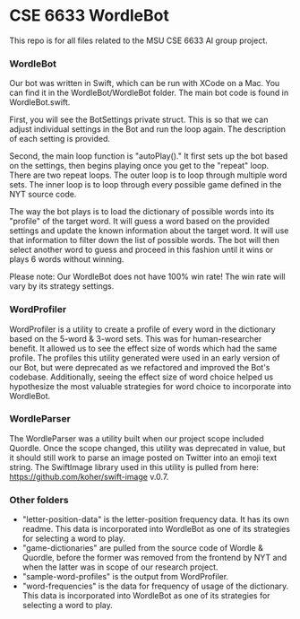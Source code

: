 # CSE 6633 WordleBot

This repo is for all files related to the MSU CSE 6633 AI group project. 

### WordleBot

Our bot was written in Swift, which can be run with XCode on a Mac. 
You can find it in the WordleBot/WordleBot folder. The main bot code is found in WordleBot.swift. 

First, you will see the BotSettings private struct. This is so that we can adjust individual settings in the Bot and run the loop again. The description of each setting is provided.

Second, the main loop function is "autoPlay()." It first sets up the bot based on the settings, then begins playing once you get to the "repeat" loop. There are two repeat loops. The outer loop is to loop through multiple word sets. The inner loop is to loop through every possible game defined in the NYT source code. 

The way the bot plays is to load the dictionary of possible words into its "profile" of the target word. It will guess a word based on the provided settings and update the known information about the target word. It will use that information to filter down the list of possible words. The bot will then select another word to guess and proceed in this fashion until it wins or plays 6 words without winning.

Please note: Our WordleBot does not have 100% win rate! The win rate will vary by its strategy settings.

### WordProfiler

WordProfiler is a utility to create a profile of every word in the dictionary based on the 5-word & 3-word sets. This was for human-researcher benefit. It allowed us to see the effect size of words which had the same profile. The profiles this utility generated were used in an early version of our Bot, but were deprecated as we refactored and improved the Bot's codebase. Additionally, seeing the effect size of word choice helped us hypothesize the most valuable strategies for word choice to incorporate into WordleBot.

### WordleParser

The WordleParser was a utility built when our project scope included Quordle. Once the scope changed, this utility was deprecated in value, but it should still work to parse an image posted on Twitter into an emoji text string.
The SwiftImage library used in this utility is pulled from here: https://github.com/koher/swift-image v.0.7.

### Other folders

* "letter-position-data" is the letter-position frequency data. It has its own readme. This data is incorporated into WordleBot as one of its strategies for selecting a word to play.
* "game-dictionaries" are pulled from the source code of Wordle & Quordle, before the former was removed from the frontend by NYT and when the latter was in scope of our research project.
* "sample-word-profiles" is the output from WordProfiler. 
* "word-frequencies" is the data for frequency of usage of the dictionary. This data is incorporated into WordleBot as one of its strategies for selecting a word to play.

